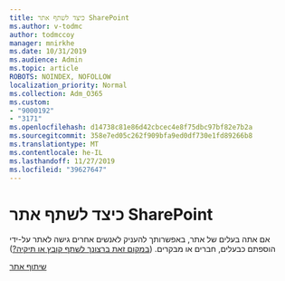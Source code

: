 ```yaml
---
title: כיצד לשתף אתר SharePoint
ms.author: v-todmc
author: todmccoy
manager: mnirkhe
ms.date: 10/31/2019
ms.audience: Admin
ms.topic: article
ROBOTS: NOINDEX, NOFOLLOW
localization_priority: Normal
ms.collection: Adm_O365
ms.custom:
- "9000192"
- "3171"
ms.openlocfilehash: d14738c81e86d42cbcec4e8f75dbc97bf82e7b2a
ms.sourcegitcommit: 358e7ed05c262f909bfa9ed0df730e1fd89266b8
ms.translationtype: MT
ms.contentlocale: he-IL
ms.lasthandoff: 11/27/2019
ms.locfileid: "39627647"
---
```

# <a name="how-to-share-a-sharepoint-site"></a>כיצד לשתף אתר SharePoint

אם אתה בעלים של אתר, באפשרותך להעניק לאנשים אחרים גישה לאתר על-ידי הוספתם כבעלים, חברים או מבקרים. ([במקום זאת ברצונך לשתף קובץ או תיקיה?](https://support.office.com/article/share-sharepoint-files-or-folders-1fe37332-0f9a-4719-970e-d2578da4941c))

[שיתוף אתר](https://support.office.com/article/share-a-site-958771a8-d041-4eb8-b51c-afea2eae3658?ui=en-US&rs=en-US&ad=US)
